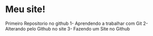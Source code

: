 # Meu site!
 Primeiro Repositorio no github
1-
 Aprendendo a trabalhar com Git
 2-
 Alterando pelo Github no site
 3- 
 Fazendo um Site no Github

